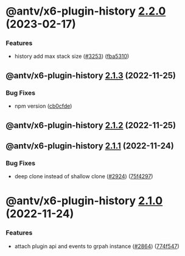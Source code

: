 # @antv/x6-plugin-history [2.2.0](https://github.com/antvis/x6/compare/@antv/x6-plugin-history@2.1.3...@antv/x6-plugin-history@2.2.0) (2023-02-17)


### Features

* history add max stack size ([#3253](https://github.com/antvis/x6/issues/3253)) ([fba5310](https://github.com/antvis/x6/commit/fba531064ad8027c451a81b60d5efd7f7314a0fa))

## @antv/x6-plugin-history [2.1.3](https://github.com/antvis/x6/compare/@antv/x6-plugin-history@2.1.2...@antv/x6-plugin-history@2.1.3) (2022-11-25)


### Bug Fixes

* npm version ([cb0cfde](https://github.com/antvis/x6/commit/cb0cfdeb4dbe8858569e6899db08ccb9ab8ba4e7))

## @antv/x6-plugin-history [2.1.2](https://github.com/antvis/x6/compare/@antv/x6-plugin-history@2.1.1...@antv/x6-plugin-history@2.1.2) (2022-11-25)

## @antv/x6-plugin-history [2.1.1](https://github.com/antvis/x6/compare/@antv/x6-plugin-history@2.1.0...@antv/x6-plugin-history@2.1.1) (2022-11-24)


### Bug Fixes

* deep clone instead of shallow clone ([#2924](https://github.com/antvis/x6/issues/2924)) ([75f4297](https://github.com/antvis/x6/commit/75f42978cb0ed4c9e7c7ac141ffa29603cb27596))

# @antv/x6-plugin-history [2.1.0](https://github.com/antvis/x6/compare/@antv/x6-plugin-history@2.0.0...@antv/x6-plugin-history@2.1.0) (2022-11-24)


### Features

* attach plugin api and events to grpah instance ([#2864](https://github.com/antvis/x6/issues/2864)) ([774f547](https://github.com/antvis/x6/commit/774f547b85522eb2411dca949d36ecfe535503f3))
